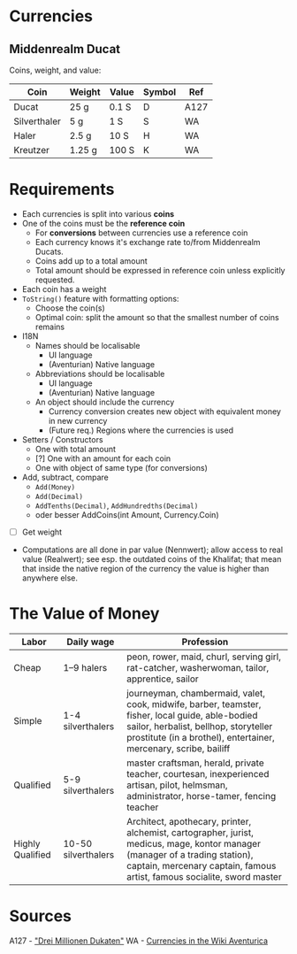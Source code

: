 
# Currencies

## Middenrealm Ducat

Coins, weight, and value:

| Coin | Weight | Value | Symbol | Ref |
|---|---|---|---|---|
| Ducat        |   25 g |  0.1 S | D | A127 |
| Silverthaler |    5 g |    1 S | S |   WA |
| Haler        |  2.5 g |  10 S | H |   WA |
| Kreutzer     | 1.25 g | 100 S | K |   WA |



# Requirements

* Each currencies is split into various **coins**
* One of the coins must be the **reference coin**
  * For **conversions** between currencies use a reference coin
  * Each currency knows it's exchange rate to/from Middenrealm Ducats.
  * Coins add up to a total amount
  * Total amount should be expressed in reference coin unless explicitly requested.
* Each coin has a weight
* `ToString()` feature with formatting options:
  * Choose the coin(s)
  * Optimal coin: split the amount so that the smallest number of coins remains
* I18N
  * Names should be localisable
    * UI language
    * (Aventurian) Native language
  * Abbreviations should be localisable
    * UI language
    * (Aventurian) Native language
  * An object should include the currency
    * Currency conversion creates new object with equivalent money in new currency
    * (Future req.) Regions where the currencies is used
* Setters / Constructors
  * One with total amount
  * [?] One with an amount for each coin
  * One with object of same type (for conversions)
* Add, subtract, compare
  * `Add(Money)`
  * `Add(Decimal)`
  * `AddTenths(Decimal)`, `AddHundredths(Decimal)`
  * oder besser AddCoins(int Amount, Currency.Coin)
* [ ] Get weight
* Computations are all done in par value (Nennwert); allow access to real value (Realwert); see esp. the outdated coins of the Khalifat; that mean that inside the native region of the currency the value is higher than anywhere else.


# The Value of Money

| Labor | Daily wage | Profession |
|---|---|---|
| Cheap | 1–9 halers | peon, rower, maid, churl, serving girl, rat-catcher, washerwoman, tailor, apprentice, sailor |
| Simple | 1-4 silverthalers | journeyman, chambermaid, valet, cook, midwife, barber, teamster, fisher, local guide, able-bodied sailor, herbalist, bellhop, storyteller prostitute (in a brothel), entertainer, mercenary, scribe, bailiff  |
| Qualified | 5-9 silverthalers | master craftsman, herald, private teacher, courtesan, inexperienced artisan, pilot, helmsman, administrator, horse-tamer, fencing teacher |
| Highly Qualified | 10-50 silverthalers | Architect, apothecary, printer, alchemist, cartographer, jurist, medicus, mage, kontor manager (manager of a trading station), captain, mercenary captain, famous artist, famous socialite, sword master |


# Sources

A127 - ["Drei Millionen Dukaten"](https://de.wiki-aventurica.de/wiki/Drei_Millionen_Dukaten)
WA - [Currencies in the Wiki Aventurica](https://de.wiki-aventurica.de/wiki/W%C3%A4hrung)

